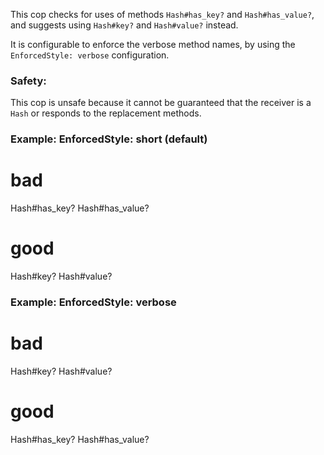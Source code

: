 This cop checks for uses of methods `Hash#has_key?` and
`Hash#has_value?`, and suggests using `Hash#key?` and `Hash#value?` instead.

It is configurable to enforce the verbose method names, by using the
`EnforcedStyle: verbose` configuration.

### Safety:

This cop is unsafe because it cannot be guaranteed that the receiver
is a `Hash` or responds to the replacement methods.

### Example: EnforcedStyle: short (default)
 # bad
 Hash#has_key?
 Hash#has_value?

 # good
 Hash#key?
 Hash#value?

### Example: EnforcedStyle: verbose
 # bad
 Hash#key?
 Hash#value?

 # good
 Hash#has_key?
 Hash#has_value?
